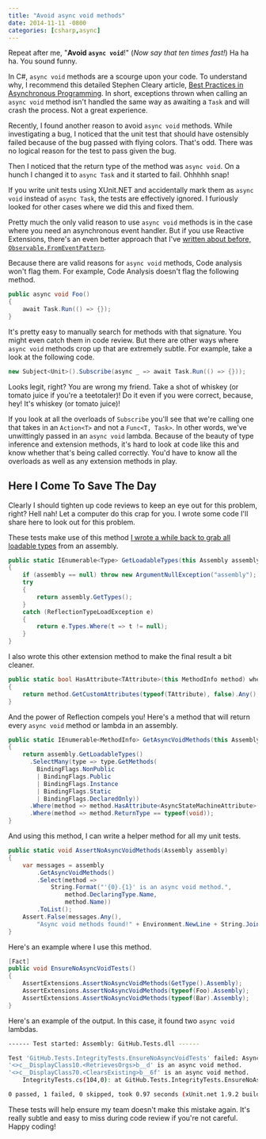 ```yaml
---
title: "Avoid async void methods"
date: 2014-11-11 -0800
categories: [csharp,async]
---
```


Repeat after me, "__Avoid `async void`__!" (_Now say that ten times fast!_) Ha ha ha. You sound funny.

In C#, `async void` methods are a scourge upon your code. To understand why, I recommend this detailed Stephen Cleary article, [Best Practices in Asynchronous Programming](http://msdn.microsoft.com/en-us/magazine/jj991977.aspx). In short, exceptions thrown when calling an `async void` method isn't handled the same way as awaiting a `Task` and will crash the process. Not a great experience.

Recently, I found another reason to avoid `async void` methods. While investigating a bug, I noticed that the unit test that should have ostensibly failed because of the bug passed with flying colors. That's odd. There was no logical reason for the test to pass given the bug.

Then I noticed that the return type of the method was `async void`. On a hunch I changed it to `async Task` and it started to fail. Ohhhhh snap!

If you write unit tests using XUnit.NET and accidentally mark them as `async void` instead of `async Task`, the tests are effectively ignored. I furiously looked for other cases where we did this and fixed them.

Pretty much the only valid reason to use `async void` methods is in the case where you need an asynchronous event handler. But if you use Reactive Extensions, there's an even better approach that I've [written about before, `Observable.FromEventPattern`](https://haacked.com/archive/2012/04/09/reactive-extensions-sample.aspx/).

Because there are valid reasons for `async void` methods, Code analysis won't flag them. For example, Code Analysis doesn't flag the following method.

```csharp
public async void Foo()
{
    await Task.Run(() => {});
}
```

It's pretty easy to manually search for methods with that signature. You might even catch them in code review. But there are other ways where `async void` methods crop up that are extremely subtle. For example, take a look at the following code.

```csharp
new Subject<Unit>().Subscribe(async _ => await Task.Run(() => {}));
```

Looks legit, right? You are wrong my friend. Take a shot of whiskey (or tomato juice if you're a teetotaler)! Do it even if you were correct, because, hey! It's whiskey (or tomato juice)!

If you look at all the overloads of `Subscribe` you'll see that we're calling one that takes in an `Action<T>` and not a `Func<T, Task>`. In other words, we've unwittingly passed in an `async void` lambda. Because of the beauty of type inference and extension methods, it's hard to look at code like this and know whether that's being called correctly. You'd have to know all the overloads as well as any extension methods in play.

## Here I Come To Save The Day

Clearly I should tighten up code reviews to keep an eye out for this problem, right? Hell nah! Let a computer do this crap for you. I wrote some code I'll share here to look out for this problem.

These tests make use of this method [I wrote a while back to grab all loadable types](https://haacked.com/archive/2012/07/23/get-all-types-in-an-assembly.aspx/) from an assembly.


```csharp
public static IEnumerable<Type> GetLoadableTypes(this Assembly assembly)
{
    if (assembly == null) throw new ArgumentNullException("assembly");
    try
    {
        return assembly.GetTypes();
    }
    catch (ReflectionTypeLoadException e)
    {
        return e.Types.Where(t => t != null);
    }
}
```

I also wrote this other extension method to make the final result a bit cleaner.

```csharp
public static bool HasAttribute<TAttribute>(this MethodInfo method) where TAttribute : Attribute
{
    return method.GetCustomAttributes(typeof(TAttribute), false).Any();
}
```

And the power of Reflection compels you! Here's a method that will return every `async void` method or lambda in an assembly.

```csharp
public static IEnumerable<MethodInfo> GetAsyncVoidMethods(this Assembly assembly)
{
    return assembly.GetLoadableTypes()
      .SelectMany(type => type.GetMethods(
        BindingFlags.NonPublic
        | BindingFlags.Public
        | BindingFlags.Instance
        | BindingFlags.Static
        | BindingFlags.DeclaredOnly))
      .Where(method => method.HasAttribute<AsyncStateMachineAttribute>())
      .Where(method => method.ReturnType == typeof(void));
}
```

And using this method, I can write a helper method for all my unit tests.

```csharp
public static void AssertNoAsyncVoidMethods(Assembly assembly)
{
    var messages = assembly
        .GetAsyncVoidMethods()
        .Select(method =>
            String.Format("'{0}.{1}' is an async void method.",
                method.DeclaringType.Name,
                method.Name))
        .ToList();
    Assert.False(messages.Any(),
        "Async void methods found!" + Environment.NewLine + String.Join(Environment.NewLine, messages));
}
```

Here's an example where I use this method.

```csharp
[Fact]
public void EnsureNoAsyncVoidTests()
{
    AssertExtensions.AssertNoAsyncVoidMethods(GetType().Assembly);
    AssertExtensions.AssertNoAsyncVoidMethods(typeof(Foo).Assembly);
    AssertExtensions.AssertNoAsyncVoidMethods(typeof(Bar).Assembly);
}
```
Here's an example of the output. In this case, it found two `async void` lambdas.

```bash
------ Test started: Assembly: GitHub.Tests.dll ------

Test 'GitHub.Tests.IntegrityTests.EnsureNoAsyncVoidTests' failed: Async void methods found!
'<>c__DisplayClass10.<RetrievesOrgs>b__d' is an async void method.
'<>c__DisplayClass70.<ClearsExisting>b__6f' is an async void method.
	IntegrityTests.cs(104,0): at GitHub.Tests.IntegrityTests.EnsureNoAsyncVoidTests()

0 passed, 1 failed, 0 skipped, took 0.97 seconds (xUnit.net 1.9.2 build 1705).
```

These tests will help ensure my team doesn't make this mistake again. It's really subtle and easy to miss during code review if you're not careful. Happy coding!

